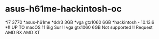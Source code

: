 # asus-h61me-hackintosh-oc
*i7 3770
*asus-h61me
*ddr3 3GB
*vga gtx1060 6GB 
*hackintosh - 10.13.6 
*!! UP TO macOS 11 Big Sur !! vga gtx1060 6GB Not supported !! Request AMD RX AMD XT  

